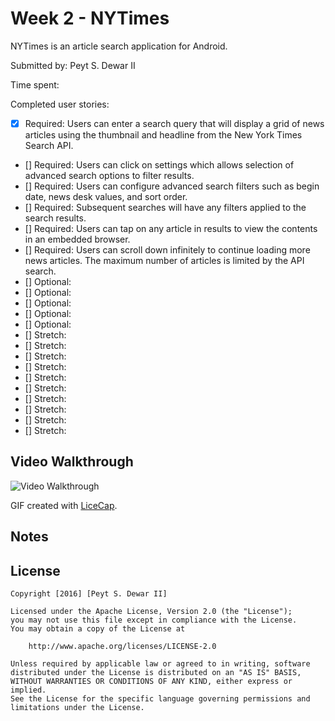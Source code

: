 # Week 2 - NYTimes

NYTimes is an article search application for Android.

Submitted by: Peyt S. Dewar II

Time spent:

Completed user stories:

 * [x] Required: Users can enter a search query that will display a grid of news articles using the thumbnail and headline from the New York Times Search API.
 * [] Required: Users can click on settings which allows selection of advanced search options to filter results.
 * [] Required: Users can configure advanced search filters such as begin date, news desk values, and sort order.
 * [] Required: Subsequent searches will have any filters applied to the search results.
 * [] Required: Users can tap on any article in results to view the contents in an embedded browser.
 * [] Required: Users can scroll down infinitely to continue loading more news articles. The maximum number of articles is limited by the API search.
 * [] Optional:
 * [] Optional:
 * [] Optional:
 * [] Optional:
 * [] Optional:
 * [] Stretch:
 * [] Stretch:
 * [] Stretch: 
 * [] Stretch: 
 * [] Stretch: 
 * [] Stretch: 
 * [] Stretch:
 * [] Stretch: 
 * [] Stretch: 
 * [] Stretch:  

## Video Walkthrough 

![Video Walkthrough](__.gif)

GIF created with [LiceCap](http://www.cockos.com/licecap/).

## Notes

## License

    Copyright [2016] [Peyt S. Dewar II]

    Licensed under the Apache License, Version 2.0 (the "License");
    you may not use this file except in compliance with the License.
    You may obtain a copy of the License at

        http://www.apache.org/licenses/LICENSE-2.0

    Unless required by applicable law or agreed to in writing, software
    distributed under the License is distributed on an "AS IS" BASIS,
    WITHOUT WARRANTIES OR CONDITIONS OF ANY KIND, either express or implied.
    See the License for the specific language governing permissions and
    limitations under the License.
